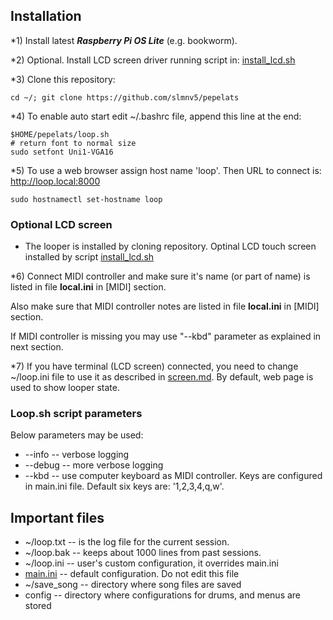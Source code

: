 ## Installation

*1) Install latest **_Raspberry Pi OS Lite_** (e.g. bookworm).

*2) Optional. Install LCD screen driver running script in: [install_lcd.sh](../config/script/install_lcd.sh)

*3) Clone this repository:

```
cd ~/; git clone https://github.com/slmnv5/pepelats
```

*4) To enable auto start edit ~/.bashrc file, append this line at the end:

```
$HOME/pepelats/loop.sh
# return font to normal size
sudo setfont Uni1-VGA16
```

*5) To use a web browser assign host name 'loop'. Then URL to connect is: http://loop.local:8000

```
sudo hostnamectl set-hostname loop
```

### Optional LCD screen

- The looper is installed by cloning repository. Optinal LCD touch screen installed by script [install_lcd.sh](
  ./../config/script/install_lcd.sh)

*6) Connect MIDI controller and make sure it's name (or part of name) is listed in file **local.ini**
in [MIDI] section.

Also make sure that MIDI controller notes are listed in file **local.ini** in [MIDI] section.

If MIDI controller is missing you may use "--kbd" parameter as explained in next section.

*7) If you have terminal (LCD screen) connected, you need to change ~/loop.ini file to use it as described
in [screen.md](screen.md). By default, web page is used to show looper state.

### Loop.sh script parameters

Below parameters may be used:

- --info -- verbose logging
- --debug -- more verbose logging
- --kbd -- use computer keyboard as MIDI controller. Keys are configured in main.ini file.
  Default six keys are: '1,2,3,4,q,w'.

## Important files

- ~/loop.txt -- is the log file for the current session.
- ~/loop.bak -- keeps about 1000 lines from past sessions.
- ~/loop.ini -- user's custom configuration, it overrides main.ini
- [main.ini](./../main.ini) -- default configuration. Do not edit this file
- ~/save_song -- directory where song files are saved
- config -- directory where configurations for drums, and menus are stored

